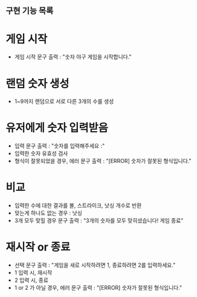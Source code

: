 ## 구현 기능 목록 ## 

# 게임 시작
* 게임 시작 문구 출력 : "숫자 야구 게임을 시작합니다."

# 랜덤 숫자 생성
* 1~9까지 랜덤으로 서로 다른 3개의 수를 생성

# 유저에게 숫자 입력받음
* 입력 문구 출력 : "숫자를 입력해주세요 :"
* 입력한 숫자 유효성 검사
* 형식이 잘못되었을 경우, 에러 문구 출력 : "[ERROR] 숫자가 잘못된 형식입니다."

# 비교
* 입력한 수에 대한 결과를 볼, 스트라이크, 낫싱 개수로 반환
* 맞는게 하나도 없는 경우 : 낫싱
* 3개 모두 맞힐 경우 문구 출력 : "3개의 숫자를 모두 맞히셨습니다! 게임 종료"

# 재시작 or 종료
* 선택 문구 출력 : "게임을 새로 시작하려면 1, 종료하려면 2를 입력하세요."
* 1 입력 시, 재시작
* 2 입력 시, 종료
* 1 or 2 가 아닐 경우, 에러 문구 출력 : "[ERROR] 숫자가 잘못된 형식입니다."